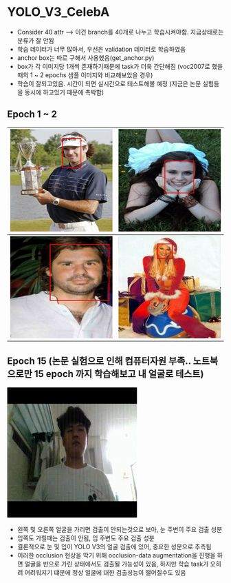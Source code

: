 # YOLO_V3_CelebA
* Consider 40 attr --> 이건 branch를 40개로 나누고 학습시켜야함. 지금상태로는 분류가 잘 안됨
* 학습 데이터가 너무 많아서, 우선은 validation 데이터로 학습하였음
* anchor box는 따로 구해서 사용했음(get_anchor.py)
* box가 각 이미지당 1개씩 존재하기때문에 task가 더욱 간단해짐 (voc2007로 했을 때의 1 ~ 2 epochs 샘플 이미지와 비교해보았을 경우)
* 학습이 잘되고있음. 시간이 되면 실시간으로 테스트해볼 예정 (지금은 논문 실험들을 동시에 하고있기 때문에 촉박함)

## Epoch 1 ~ 2
| ![3000_1](https://github.com/Kimyuhwanpeter/YOLO_V3_CelebA/blob/main/3000_1.jpg) | ![4000_2](https://github.com/Kimyuhwanpeter/YOLO_V3_CelebA/blob/main/4000_2.jpg) |
| ----------------------------------------------- | ----------------------------------------------- |
| ![3500_0](https://github.com/Kimyuhwanpeter/YOLO_V3_CelebA/blob/main/3500_0.jpg) | ![3500_9](https://github.com/Kimyuhwanpeter/YOLO_V3_CelebA/blob/main/3500_9.jpg) |

## Epoch 15 (논문 실험으로 인해 컴퓨터자원 부족.. 노트북으로만 15 epoch 까지 학습해보고 내 얼굴로 테스트)
<img width="60%" src="https://github.com/Kimyuhwanpeter/YOLO_V3_CelebA/blob/main/test.gif"/>
<br/>

* 왼쪽 및 오른쪽 얼굴을 가리면 검출이 안되는것으로 보아, 눈 주변이 주요 검출 성분
* 입쪽도 가릴때는 검출이 안됨, 입 주변도 주요 검출 성분
* 결론적으로 눈 및 입이 YOLO V3의 얼굴 검출에 있어, 중요한 성분으로 추측됨
* 이러한 occlusion 현상을 막기 위해 occlusion-data augmentation을 진행을 하면 얼굴을 반으로 가린 상태에서도 검출될 가능성이 있음, 하지만 학습 task가 오히려 어려워지기 떄문에 정상 얼굴에 대한 검출성능이 떨어질수도 있음
